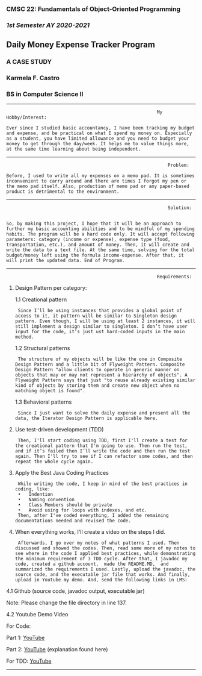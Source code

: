 
### CMSC 22: Fundamentals of Object-Oriented Programming
### _1st Semester AY 2020-2021_


## **Daily Money Expense Tracker Program**

### A CASE STUDY

### Karmela F. Castro
### BS in Computer Science II

***

															My Hobby/Interest: 
	
	Ever since I studied basic accountancy, I have been tracking my budget and expense, and be practical on what I spend my money on. Especially as a student, you have limited allowance and you need to budget your money to get through the day/week. It helps me to value things more, at the same time learning about being independent.


***

																Problem:
	
	Before, I used to write all my expenses on a memo pad. It is sometimes inconvenient to carry around and there are times I forgot my pen or the memo pad itself. Also, production of memo pad or any paper-based product is detrimental to the environment.


***

																Solution:

	
	So, by making this project, I hope that it will be an approach to further my basic accounting abilities and to be mindful of my spending habits. The program will be a hard code only. It will accept following parameters: category (income or expense), expense type (food, transportation, etc.), and amount of money. Then, it will create and write the data to a text file. At the same time, solving for the total budget/money left using the formula income-expense. After that, it will print the updated data. End of Program.


***

															Requirements:

1. Design Pattern per category:

	1.1 Creational pattern

		Since I’ll be using instances that provides a global point of access to it, it pattern will be similar to Singleton design pattern. Even though, I will be using at least 2 instances, it will still implement a design similar to singleton. I don’t have user input for the code, it’s just ust hard-coded inputs in the main method.


	1.2 Structural patterns

		The structure of my objects will be like the one in Composite Design Pattern and a little bit of Flyweight Pattern. Composite Design Pattern "allow clients to operate in generic manner on objects that may or may not represent a hierarchy of objects". A Flyweight Pattern says that just "to reuse already existing similar kind of objects by storing them and create new object when no matching object is found".


	1.3 Behavioral patterns
	
		Since I just want to solve the daily expense and present all the data, the Iterator Design Pattern is applicable here.


2. Use test-driven development (TDD)
	
		Then, I'll start coding using TDD, first I'll create a test for the creational pattern that I'm going to use. Then run the test, and if it’s failed then I’ll write the code and then run the test again. Then I'll try to see if I can refactor some codes, and then repeat the whole cycle again.


3. Apply the Best Java Coding Practices
	
		While writing the code, I keep in mind of the best practices in coding, like:
		•	Indention
		•	Naming convention
		•	Class Members should be private
		•	Avoid using for loops with indexes, and etc.
		Then, after I've coded everything, I added the remaining documentations needed and revised the code.


4. When everything works, I'll create a video on the steps I did.
	
		Afterwards, I go over my notes of what patterns I used. Then discussed and showed the codes. Then, read some more of my notes to see where in the code I applied best practices, while demonstrating the minimum requirement of 3 TDD cycle. After that, I javadoc my code, created a github account,  made the README.MD,  and summarized the requirements I used. Lastly, upload the javadoc, the source code, and the executable jar file that works. And finally, upload in Youtube my demo. And, send the following links in LMS:

4.1 Github (source code, javadoc output, executable jar)

Note: Please change the file directory in line 137.



4.2 Youtube Demo Video

For Code:

Part 1: [YouTube](https://youtu.be/x11TEx56ZPE)

Part 2: [YouTube](https://youtu.be/q6MQnsVRUl8) (explanation found here)


For TDD:
[YouTube](https://youtu.be/w1z32YJYHt8) 

***


